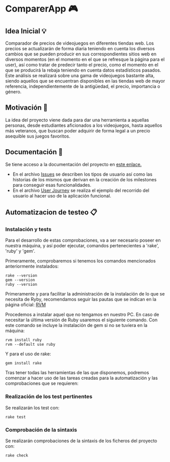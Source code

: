 # ComparerApp 🎮

## Idea Inicial 💡
Comparador de precios de videojuegos en diferentes tiendas web. Los precios se actualizarán de forma diaria teniendo en cuenta los diversos cambios que se pueden producir en sus correspondientes sitios web en diversos momentos (en el momento en el que se refresque la página para el user), así como tratar de predecir tanto el precio, como el momento en el que se producirá la rebaja teniendo en cuenta datos estadísticos pasados. Este análisis se realizará sobre una gama de videojuegos bastante alta, siendo aquellos que se encuentran disponibles en las tiendas web de mayor referencia, independientemente de la antigüedad, el precio, importancia o género.


## Motivación 👏
La idea del proyecto viene dada para dar una herramienta a aquellas personas, desde estudiantes aficionados a los videojuegos, hasta aquellos más veteranos, que buscan poder adquirir de forma legal a un precio asequible sus juegos favoritos.

## Documentación 📂
Se tiene acceso a la documentación del proyecto en [este enlace.](https://github.com/Paszser/ComparerApp/tree/main/docs)

* En el archivo [Issues](https://github.com/Paszser/ComparerApp/blob/main/docs/ISSUES.md) se describen los tipos de usuario así como las historias de los mismos que derivan en la creación de los milestones para conseguir esas funcionalidades.
* En el archivo [User Journey](https://github.com/Paszser/ComparerApp/tree/main/docs) se realiza el ejemplo del recorrido del usuario al hacer uso de la aplicación funcional.

## Automatizacion de testeo 📋

### Instalación y tests
Para el desarrollo de estas comprobaciones, va a ser necesario poseer en nuestra máquina, y así poder ejecutar, comandos pertenecientes a 'rake', 'ruby' y 'gem'.

Primeramente, comprobaremos si tenemos los comandos mencionados anteriormente instalados:

```shell
rake --version
gem --version
ruby --version

```

Primeramente y para facilitar la administración de la instalación de lo que se necesita de Ryby, recomendamos seguir las pautas que se indican en la página oficial: [RVM](https://rvm.io/rvm/install)

Procedemos a instalar aquel que no tengamos en nuestro PC. En caso de necesitar la última versión de Ruby usaremos el siguiente comando. Con este comando se incluye la instalación de gem si no se tuviera en la máquina:

```shell
rvm install ruby
rvm --default use ruby
```

Y para el uso de rake:
```shell
gem install rake
```

Tras tener todas las herramientas de las que disponemos, podremos comenzar a hacer uso de las tareas creadas para la automatización y las comprobaciones que se requieren:

### Realización de los test pertinentes
Se realizarán los test con:

```shell
rake test
```

### Comprobación de la sintaxis
Se realizarán comprobaciones de la sintaxis de los ficheros del proyecto con:

```shell
rake check
```
